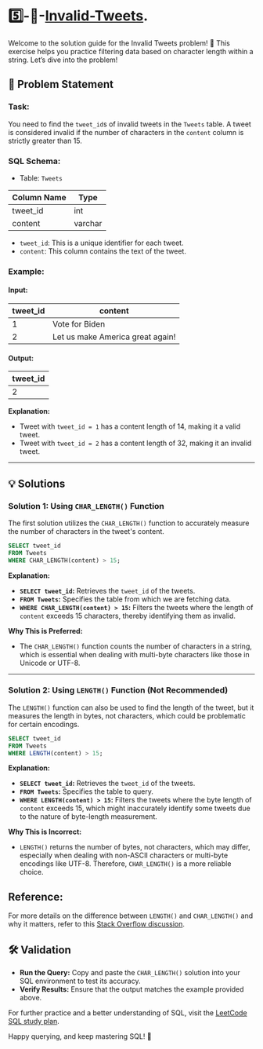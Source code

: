 # 5️⃣-🚫-[Invalid-Tweets](https://leetcode.com/problems/invalid-tweets/?envType=study-plan-v2&envId=top-sql-50).

Welcome to the solution guide for the Invalid Tweets problem! 🚨 This exercise helps you practice filtering data based on character length within a string. Let’s dive into the problem!

## 📜 Problem Statement

### **Task:**  
You need to find the `tweet_id`s of invalid tweets in the `Tweets` table. A tweet is considered invalid if the number of characters in the `content` column is strictly greater than 15.

### **SQL Schema:**

- Table: `Tweets`

| Column Name | Type    |
|-------------|---------|
| tweet_id    | int     |
| content     | varchar |

- `tweet_id`: This is a unique identifier for each tweet.
- `content`: This column contains the text of the tweet.

### **Example:**

#### **Input:** 

| tweet_id | content                          |
|----------|----------------------------------|
| 1        | Vote for Biden                   |
| 2        | Let us make America great again! |

#### **Output:** 

| tweet_id |
|----------|
| 2        |

**Explanation:**  
- Tweet with `tweet_id = 1` has a content length of 14, making it a valid tweet.
- Tweet with `tweet_id = 2` has a content length of 32, making it an invalid tweet.

---

## 💡 Solutions

### Solution 1: Using `CHAR_LENGTH()` Function

The first solution utilizes the `CHAR_LENGTH()` function to accurately measure the number of characters in the tweet's content.

```sql
SELECT tweet_id
FROM Tweets
WHERE CHAR_LENGTH(content) > 15;
```

**Explanation:**
- **`SELECT tweet_id`:** Retrieves the `tweet_id` of the tweets.
- **`FROM Tweets`:** Specifies the table from which we are fetching data.
- **`WHERE CHAR_LENGTH(content) > 15`:** Filters the tweets where the length of `content` exceeds 15 characters, thereby identifying them as invalid.

**Why This is Preferred:**  
- The `CHAR_LENGTH()` function counts the number of characters in a string, which is essential when dealing with multi-byte characters like those in Unicode or UTF-8.

---

###  Solution 2: Using `LENGTH()` Function (Not Recommended)

The `LENGTH()` function can also be used to find the length of the tweet, but it measures the length in bytes, not characters, which could be problematic for certain encodings.

```sql
SELECT tweet_id
FROM Tweets
WHERE LENGTH(content) > 15;
```

**Explanation:**
- **`SELECT tweet_id`:** Retrieves the `tweet_id` of the tweets.
- **`FROM Tweets`:** Specifies the table to query.
- **`WHERE LENGTH(content) > 15`:** Filters the tweets where the byte length of `content` exceeds 15, which might inaccurately identify some tweets due to the nature of byte-length measurement.

**Why This is Incorrect:**  
- `LENGTH()` returns the number of bytes, not characters, which may differ, especially when dealing with non-ASCII characters or multi-byte encodings like UTF-8. Therefore, `CHAR_LENGTH()` is a more reliable choice.

## **Reference:**  
For more details on the difference between `LENGTH()` and `CHAR_LENGTH()` and why it matters, refer to this [Stack Overflow discussion](https://stackoverflow.com/questions/1734334/mysql-length-vs-char-length?rq=1).


## 🛠️ **Validation**

- **Run the Query:** Copy and paste the `CHAR_LENGTH()` solution into your SQL environment to test its accuracy.
- **Verify Results:** Ensure that the output matches the example provided above.

For further practice and a better understanding of SQL, visit the [LeetCode SQL study plan](https://leetcode.com/studyplan/top-sql-50). 

Happy querying, and keep mastering SQL! 🚀
